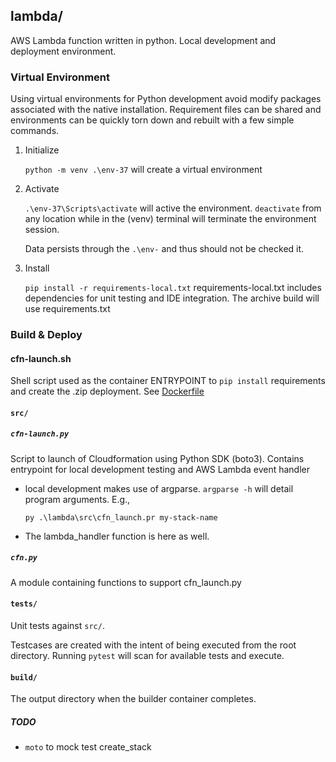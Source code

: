 ## lambda/

AWS Lambda function written in python.  Local development and deployment environment.

### Virtual Environment

Using virtual environments for Python development avoid modify packages associated with the native installation.  Requirement files can be shared and environments can be quickly torn down and rebuilt with a few simple commands.

1. Initialize
    
    `python -m venv .\env-37` will create a virtual environment

2. Activate

    `.\env-37\Scripts\activate` will active the environment.  `deactivate` from any location while in the (venv) terminal will terminate the environment session.

    Data persists through the `.\env-` and thus should not be checked it.

3. Install

    `pip install -r requirements-local.txt`  requirements-local.txt includes dependencies for unit testing and IDE integration.  The archive build will use requirements.txt

### Build &amp; Deploy

#### cfn-launch.sh

Shell script used as the container ENTRYPOINT to `pip install` requirements and create the .zip deployment. See [Dockerfile](../Dockerfile)

#### `src/`

##### `cfn-launch.py`

Script to launch of Cloudformation using Python SDK (boto3).  Contains entrypoint for local development testing and AWS Lambda event handler

- local development makes use of argparse.  `argparse -h` will detail program arguments.  E.g.,

    `py .\lambda\src\cfn_launch.pr my-stack-name`

- The lambda_handler function is here as well.

##### `cfn.py`

A module containing functions to support cfn_launch.py

#### `tests/`

Unit tests against `src/`.

Testcases are created with the intent of being executed from the root directory.  Running `pytest` will scan for available tests and execute.

#### `build/`

The output directory when the builder container completes.


##### TODO

- `moto` to mock test create_stack